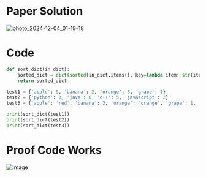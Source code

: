 # Paper Solution
![photo_2024-12-04_01-19-18](https://github.com/user-attachments/assets/662e6c81-665c-42d4-bf30-ed50827164bc)
# Code
```.py
def sort_dict(in_dict):
    sorted_dict = dict(sorted(in_dict.items(), key=lambda item: str(item[1])))
    return sorted_dict

test1 = {'apple': 5, 'banana': 2, 'orange': 8, 'grape': 1}
test2 = {'python': 3, 'java': 8, 'c++': 5, 'javascript': 2}
test3 = {'apple': 'red', 'banana': 2, 'orange': 'orange', 'grape': 1, 'kiwi': 'brown', 'pear': 8}

print(sort_dict(test1))
print(sort_dict(test2))
print(sort_dict(test3))
```
# Proof Code Works
![image](https://github.com/user-attachments/assets/283c02a1-cdd8-4f5f-ba2e-c57a37b1e1da)
